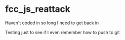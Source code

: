 # fcc_js_reattack
Haven't coded in so long I need to get back in

Testing just to see if I even remember how to push to git